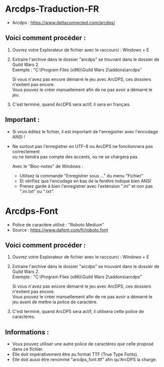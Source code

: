 # Arcdps-Traduction-FR

- Arcdps : https://www.deltaconnected.com/arcdps/

## Voici comment procéder :

1. Ouvrez votre Explorateur de fichier avec le raccourci : Windows + E

2. Extraire l'archive dans le dossier "arcdps" se trouvant dans le dossier de Guild Wars 2. <br>
   Exemple : "C:\Program Files (x86)\Guild Wars 2\addons\arcdps\"

   Si vous n'avez pas encore démarré le jeu avec ArcDPS, ces dossiers n'exitent pas encore. <br>
   Vous pouvez le créer manuellement afin de ne pas avoir a démarré le jeu.

3. C'est terminé, quand ArcDPS sera actif, il sera en français.

## Important :

- Si vous éditez le fichier, il est important de l'enregistrer avec l'encodage ANSI !
- Ne surtout pas l'enregistrer en UTF-8 ou ArcDPS ne fonctionnera pas correctement <br>
  ou ne tiendra pas compte des accents, ou ne se chargera pas.

  Avec le "Bloc-notes" de Windows :
   - Utilisez la commande "Enregistrer sous ..." du menu "Fichier"
   - Et vérifiez que l'encodage en bas de la fenêtre indique bien ANSI
   - Prenez garde à bien l'enregistrer avec l'extension ".ini" et non pas ".ini.txt" ou ".txt".

# Arcdps-Font
   - Police de caractère utilisé : "Roboto Medium"
   - Source : https://www.dafont.com/fr/roboto.font

## Voici comment procéder :

1. Ouvrez votre Explorateur de fichier avec le raccourci : Windows + E

2. Extraire l'archive dans le dossier "arcdps" se trouvant dans le dossier de Guild Wars 2. <br>
   Exemple : "C:\Program Files (x86)\Guild Wars 2\addons\arcdps\"

   Si vous n'avez pas encore démarré le jeu avec ArcDPS, ces dossiers n'exitent pas encore. <br>
   Vous pouvez le créer manuellement afin de ne pas avoir a démarré le jeu avant de mettre la police de caractère.

3. C'est terminé, quand ArcDPS sera actif, il utilisera cette police de caractères.

## Informations :

- Vous pouvez utiliser une autre police de caractères que celle proposé dans ce fichier.
- Elle doit impérativement être au format TTF (True Type Fonts).
- Elle doit aussi être renommé "arcdps_font.ttf" afin qu'ArcDPS la charge.
